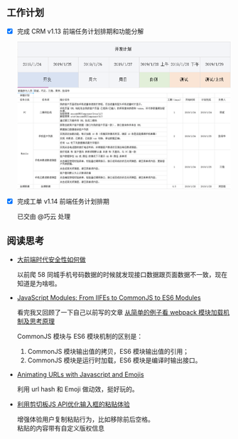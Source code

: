 ## 工作计划

- [x] 完成 CRM v1.13 前端任务计划排期和功能分解

	![版本计划排期](./assets/20190124142955.png)
	![前端任务排期和功能分解](./assets/20190124163505.png)

- [x] 完成工单 v1.14 前端任务计划排期

	已交由 @巧云 处理

## 阅读思考

- [大前端时代安全性如何做](https://segmentfault.com/a/1190000017899193)

	以前爬 58 同城手机号码数据的时候就发现接口数据跟页面数据不一致，现在知道是为啥啦。

- [JavaScript Modules: From IIFEs to CommonJS to ES6 Modules](https://tylermcginnis.com/javascript-modules-iifes-commonjs-esmodules/)

	看完我又回顾了一下自己以前写的文章 [从简单的例子看 webpack 模块加载机制及思考原理](https://github.com/Monine/monine.github.io/issues/25)

	CommonJS 模块与 ES6 模块机制的区别是：  
	1. CommonJS 模块输出值的拷贝，ES6 模块输出值的引用；
	2. CommonJS 模块是运行时加载，ES6 模块是编译时输出接口。

- [Animating URLs with Javascript and Emojis](http://matthewrayfield.com/articles/animating-urls-with-javascript-and-emojis/)

	利用 url hash 和 Emoji 做动效，挺好玩的。

- [利用剪切板JS API优化输入框的粘贴体验](https://www.zhangxinxu.com/wordpress/2018/09/js-clipboard-api-paste-input/)

	增强体验用户复制粘贴行为，比如移除前后空格。  
	粘贴的内容带有自定义版权信息
